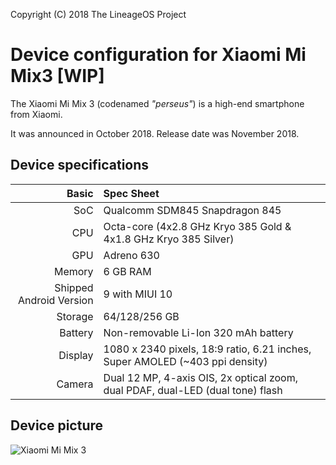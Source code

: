 Copyright (C) 2018 The LineageOS Project

Device configuration for Xiaomi Mi Mix3 [WIP]
=========================================

The Xiaomi Mi Mix 3 (codenamed _"perseus"_) is a high-end smartphone from Xiaomi.

It was announced in October 2018. Release date was November 2018.

## Device specifications

Basic   | Spec Sheet
-------:|:-------------------------
SoC     | Qualcomm SDM845 Snapdragon 845
CPU     | Octa-core (4x2.8 GHz Kryo 385 Gold & 4x1.8 GHz Kryo 385 Silver)
GPU     | Adreno 630
Memory  | 6 GB RAM
Shipped Android Version | 9 with MIUI 10
Storage | 64/128/256 GB
Battery | Non-removable Li-Ion 320 mAh battery
Display | 1080 x 2340 pixels, 18:9 ratio, 6.21 inches, Super AMOLED (~403 ppi density)
Camera  | Dual 12 MP, 4-axis OIS, 2x optical zoom, dual PDAF, dual-LED (dual tone) flash

## Device picture

![Xiaomi Mi Mix 3](https://xiaomi-mi.com/uploads/CatalogueImage/01b_17242_1540477917.jpg "Xiaomi Mi Mix 3 in black")

